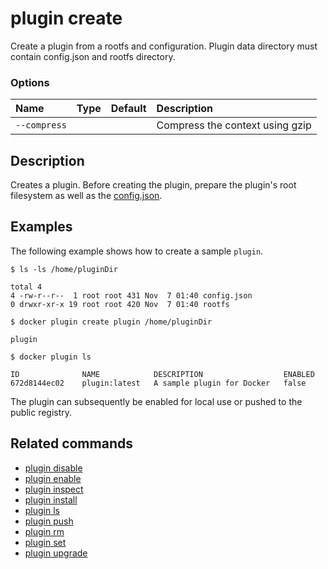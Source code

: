 # plugin create

<!---MARKER_GEN_START-->
Create a plugin from a rootfs and configuration. Plugin data directory must contain config.json and rootfs directory.

### Options

| Name         | Type | Default | Description                     |
|:-------------|:-----|:--------|:--------------------------------|
| `--compress` |      |         | Compress the context using gzip |


<!---MARKER_GEN_END-->

## Description

Creates a plugin. Before creating the plugin, prepare the plugin's root
filesystem as well as the [config.json](https://docs.docker.com/engine/extend/config/).

## Examples

The following example shows how to create a sample `plugin`.

```console
$ ls -ls /home/pluginDir

total 4
4 -rw-r--r--  1 root root 431 Nov  7 01:40 config.json
0 drwxr-xr-x 19 root root 420 Nov  7 01:40 rootfs

$ docker plugin create plugin /home/pluginDir

plugin

$ docker plugin ls

ID              NAME            DESCRIPTION                  ENABLED
672d8144ec02    plugin:latest   A sample plugin for Docker   false
```

The plugin can subsequently be enabled for local use or pushed to the public registry.

## Related commands

* [plugin disable](plugin_disable.md)
* [plugin enable](plugin_enable.md)
* [plugin inspect](plugin_inspect.md)
* [plugin install](plugin_install.md)
* [plugin ls](plugin_ls.md)
* [plugin push](plugin_push.md)
* [plugin rm](plugin_rm.md)
* [plugin set](plugin_set.md)
* [plugin upgrade](plugin_upgrade.md)
